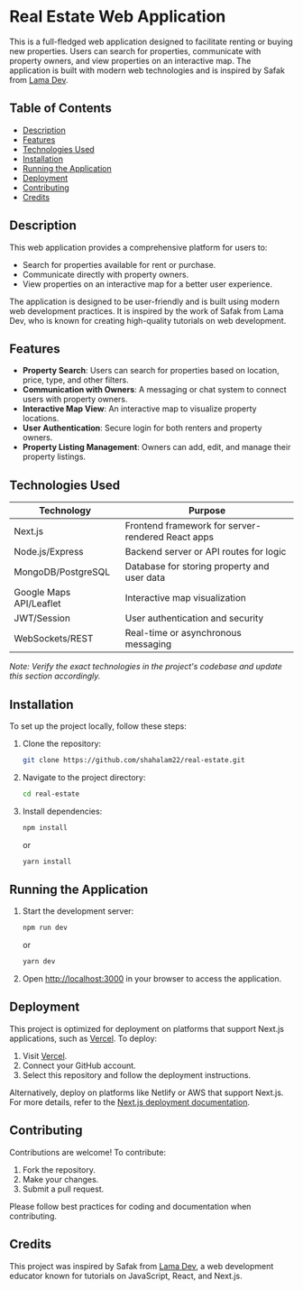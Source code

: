# Real Estate Web Application

This is a full-fledged web application designed to facilitate renting or buying new properties. Users can search for properties, communicate with property owners, and view properties on an interactive map. The application is built with modern web technologies and is inspired by Safak from [Lama Dev](https://blog.lama.dev/).

## Table of Contents

- [Description](#description)
- [Features](#features)
- [Technologies Used](#technologies-used)
- [Installation](#installation)
- [Running the Application](#running-the-application)
- [Deployment](#deployment)
- [Contributing](#contributing)
- [Credits](#credits)

## Description

This web application provides a comprehensive platform for users to:
- Search for properties available for rent or purchase.
- Communicate directly with property owners.
- View properties on an interactive map for a better user experience.

The application is designed to be user-friendly and is built using modern web development practices. It is inspired by the work of Safak from Lama Dev, who is known for creating high-quality tutorials on web development.

## Features

- **Property Search**: Users can search for properties based on location, price, type, and other filters.
- **Communication with Owners**: A messaging or chat system to connect users with property owners.
- **Interactive Map View**: An interactive map to visualize property locations.
- **User Authentication**: Secure login for both renters and property owners.
- **Property Listing Management**: Owners can add, edit, and manage their property listings.

## Technologies Used

| Technology       | Purpose                                      |
|------------------|----------------------------------------------|
| Next.js          | Frontend framework for server-rendered React apps |
| Node.js/Express  | Backend server or API routes for logic        |
| MongoDB/PostgreSQL | Database for storing property and user data |
| Google Maps API/Leaflet | Interactive map visualization           |
| JWT/Session      | User authentication and security             |
| WebSockets/REST  | Real-time or asynchronous messaging          |

*Note: Verify the exact technologies in the project's codebase and update this section accordingly.*

## Installation

To set up the project locally, follow these steps:

1. Clone the repository:
   ```bash
   git clone https://github.com/shahalam22/real-estate.git
   ```

2. Navigate to the project directory:
   ```bash
   cd real-estate
   ```

3. Install dependencies:
   ```bash
   npm install
   ```
   or
   ```bash
   yarn install
   ```

## Running the Application

1. Start the development server:
   ```bash
   npm run dev
   ```
   or
   ```bash
   yarn dev
   ```

2. Open [http://localhost:3000](http://localhost:3000) in your browser to access the application.

## Deployment

This project is optimized for deployment on platforms that support Next.js applications, such as [Vercel](https://vercel.com/). To deploy:

1. Visit [Vercel](https://vercel.com/).
2. Connect your GitHub account.
3. Select this repository and follow the deployment instructions.

Alternatively, deploy on platforms like Netlify or AWS that support Next.js. For more details, refer to the [Next.js deployment documentation](https://nextjs.org/docs/deployment).

## Contributing

Contributions are welcome! To contribute:
1. Fork the repository.
2. Make your changes.
3. Submit a pull request.

Please follow best practices for coding and documentation when contributing.

## Credits

This project was inspired by Safak from [Lama Dev](https://blog.lama.dev/), a web development educator known for tutorials on JavaScript, React, and Next.js.
